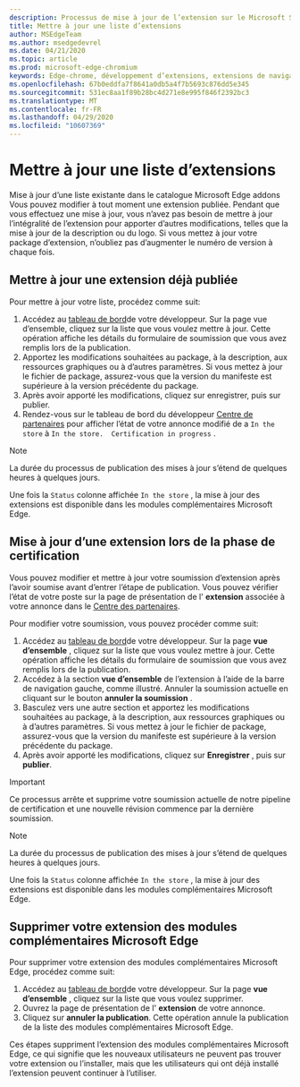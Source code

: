 ```yaml
---
description: Processus de mise à jour de l’extension sur le Microsoft Store.
title: Mettre à jour une liste d’extensions
author: MSEdgeTeam
ms.author: msedgedevrel
ms.date: 04/21/2020
ms.topic: article
ms.prod: microsoft-edge-chromium
keywords: Edge-chrome, développement d’extensions, extensions de navigateur, compléments, Centre des partenaires, développeur
ms.openlocfilehash: 67b0eddfa7f8641a0db5a4f7b5693c876dd5e345
ms.sourcegitcommit: 531ec8aa1f89b28bc4d271e8e995f846f2392bc3
ms.translationtype: MT
ms.contentlocale: fr-FR
ms.lasthandoff: 04/29/2020
ms.locfileid: "10607369"
---
```

# Mettre à jour une liste d’extensions  

Mise à jour d’une liste existante dans le catalogue Microsoft Edge addons  Vous pouvez modifier à tout moment une extension publiée.  Pendant que vous effectuez une mise à jour, vous n’avez pas besoin de mettre à jour l’intégralité de l’extension pour apporter d’autres modifications, telles que la mise à jour de la description ou du logo.  Si vous mettez à jour votre package d’extension, n’oubliez pas d’augmenter le numéro de version à chaque fois.  

## Mettre à jour une extension déjà publiée  

Pour mettre à jour votre liste, procédez comme suit:  

1.  Accédez au [tableau de bord][MicrosoftPartnerCenter]de votre développeur.  Sur la page vue d’ensemble, cliquez sur la liste que vous voulez mettre à jour.  Cette opération affiche les détails du formulaire de soumission que vous avez remplis lors de la publication.  
1.  Apportez les modifications souhaitées au package, à la description, aux ressources graphiques ou à d’autres paramètres.  Si vous mettez à jour le fichier de package, assurez-vous que la version du manifeste est supérieure à la version précédente du package.
1.  Après avoir apporté les modifications, cliquez sur enregistrer, puis sur publier.
1.  Rendez-vous sur le tableau de bord du développeur [Centre de partenaires][MicrosoftPartnerCenter] pour afficher l’état de votre annonce modifié de a `In the store` à `In the store.  Certification in progress` .  

> [!NOTE]
> La durée du processus de publication des mises à jour s’étend de quelques heures à quelques jours.  

Une fois la `Status` colonne affichée `In the store` , la mise à jour des extensions est disponible dans les modules complémentaires Microsoft Edge.  

## Mise à jour d’une extension lors de la phase de certification  

Vous pouvez modifier et mettre à jour votre soumission d’extension après l’avoir soumise avant d’entrer l’étape de publication.  Vous pouvez vérifier l’état de votre poste sur la page de présentation de l' **extension** associée à votre annonce dans le [Centre des partenaires][MicrosoftPartnerCenter].  

Pour modifier votre soumission, vous pouvez procéder comme suit:  

1.  Accédez au [tableau de bord][MicrosoftPartnerCenter]de votre développeur.  Sur la page **vue d’ensemble** , cliquez sur la liste que vous voulez mettre à jour.  Cette opération affiche les détails du formulaire de soumission que vous avez remplis lors de la publication.  
1.  Accédez à la section **vue d’ensemble** de l’extension à l’aide de la barre de navigation gauche, comme illustré.  Annuler la soumission actuelle en cliquant sur le bouton **annuler la soumission** .  
1.  Basculez vers une autre section et apportez les modifications souhaitées au package, à la description, aux ressources graphiques ou à d’autres paramètres.  Si vous mettez à jour le fichier de package, assurez-vous que la version du manifeste est supérieure à la version précédente du package.  
1.  Après avoir apporté les modifications, cliquez sur **Enregistrer** , puis sur **publier**.  

> [!IMPORTANT]
> Ce processus arrête et supprime votre soumission actuelle de notre pipeline de certification et une nouvelle révision commence par la dernière soumission.  

> [!NOTE]
> La durée du processus de publication des mises à jour s’étend de quelques heures à quelques jours.  

Une fois la `Status` colonne affichée `In the store` , la mise à jour des extensions est disponible dans les modules complémentaires Microsoft Edge.  

## Supprimer votre extension des modules complémentaires Microsoft Edge  

Pour supprimer votre extension des modules complémentaires Microsoft Edge, procédez comme suit:  

1.  Accédez au [tableau de bord][MicrosoftPartnerCenter]de votre développeur.  Sur la page **vue d’ensemble** , cliquez sur la liste que vous voulez supprimer.  
1.  Ouvrez la page de présentation de l' **extension** de votre annonce.  
1.  Cliquez sur **annuler la publication**.  Cette opération annule la publication de la liste des modules complémentaires Microsoft Edge.  

Ces étapes suppriment l’extension des modules complémentaires Microsoft Edge, ce qui signifie que les nouveaux utilisateurs ne peuvent pas trouver votre extension ou l’installer, mais que les utilisateurs qui ont déjà installé l’extension peuvent continuer à l’utiliser.  

<!-- image links -->  

<!-- links -->  

[MicrosoftPartnerCenter]: https://partner.microsoft.com/dashboard/microsoftedge/public/login?ref=dd "Centre de partenariat"  
